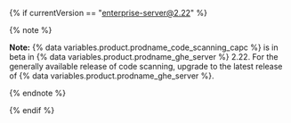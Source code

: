 {% if currentVersion == "enterprise-server@2.22" %}

{% note %}

**Note:** {% data variables.product.prodname_code_scanning_capc %} is in beta in {% data variables.product.prodname_ghe_server %} 2.22. For the generally available release of code scanning, upgrade to the latest release of {% data variables.product.prodname_ghe_server %}.

{% endnote %}

{% endif %}
